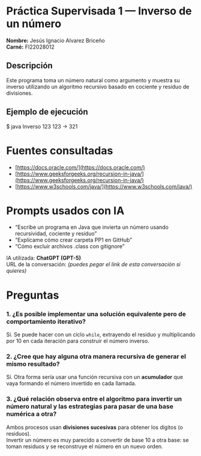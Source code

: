 # Práctica Supervisada 1 — Inverso de un número

**Nombre:** Jesús Ignacio Alvarez Briceño  
**Carné:** FI22028012

## Descripción
Este programa toma un número natural como argumento y muestra su inverso utilizando un algoritmo recursivo basado en cociente y residuo de divisiones.

## Ejemplo de ejecución

$ java Inverso 123
123 → 321


# Fuentes consultadas
- [https://docs.oracle.com/](https://docs.oracle.com/)
- [https://www.geeksforgeeks.org/recursion-in-java/](https://www.geeksforgeeks.org/recursion-in-java/)
- [https://www.w3schools.com/java/](https://www.w3schools.com/java/)

# Prompts usados con IA
- “Escribe un programa en Java que invierta un número usando recursividad, cociente y residuo”
- “Explícame cómo crear carpeta PP1 en GitHub”
- “Cómo excluir archivos .class con gitignore”

IA utilizada: **ChatGPT (GPT-5)**  
URL de la conversación: *(puedes pegar el link de esta conversación si quieres)*

# Preguntas

### 1. ¿Es posible implementar una solución equivalente pero de comportamiento iterativo?
Sí. Se puede hacer con un ciclo `while`, extrayendo el residuo y multiplicando por 10 en cada iteración para construir el número inverso.

### 2. ¿Cree que hay alguna otra manera recursiva de generar el mismo resultado?
Sí. Otra forma sería usar una función recursiva con un **acumulador** que vaya formando el número invertido en cada llamada.

### 3. ¿Qué relación observa entre el algoritmo para invertir un número natural y las estrategias para pasar de una base numérica a otra?
Ambos procesos usan **divisiones sucesivas** para obtener los dígitos (o residuos).  
Invertir un número es muy parecido a convertir de base 10 a otra base: se toman residuos y se reconstruye el número en un nuevo orden.
